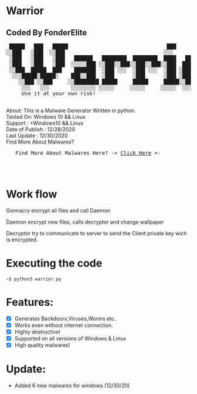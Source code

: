 # Warrior
## Coded By FonderElite
<pre>
 █████   ███   █████                                ███                    
░░███   ░███  ░░███                                ░░░                     
 ░███   ░███   ░███   ██████   ████████  ████████  ████   ██████  ████████ 
 ░███   ░███   ░███  ░░░░░███ ░░███░░███░░███░░███░░███  ███░░███░░███░░███
 ░░███  █████  ███    ███████  ░███ ░░░  ░███ ░░░  ░███ ░███ ░███ ░███ ░░░ 
  ░░░█████░█████░    ███░░███  ░███      ░███      ░███ ░███ ░███ ░███     
    ░░███ ░░███     ░░████████ █████     █████     █████░░██████  █████    
     ░░░   ░░░       ░░░░░░░░ ░░░░░     ░░░░░     ░░░░░  ░░░░░░  ░░░░░  
     Use it at your own risk!
     </pre>


About: This is a Malware Generator  Written in python.<br>
Tested On: Windows 10 && Linux <br>
Support : +Windows10 && Linux <br>
Date of Publish : 12/28/2020<br>
Last Update : 12/30/2020 <br>
Find More About Malwares?<br>

<pre>   Find More About Malwares Here? -> <a href="https://en.wikipedia.org/wiki/Malware">Click Here</a> <- </pre><br><br>


# Work flow

Gonnacry encrypt all files and call Daemon

Daemon encrypt new files, calls decryptor and change wallpaper

Decryptor try to communicate to server to send the Client private key wich is encrypted.

# Executing the code

    ~$ python3 warrior.py

# Features:
- [x] Generates Backdoors,Viruses,Worms etc..
- [x] Works even without internet connection.
- [x] Highly destructive!
- [x] Supported on all versions of Windows & Linux
- [x] High quality malwares!

# Update:
* Added 6 new malwares for windows (12/30/20)
